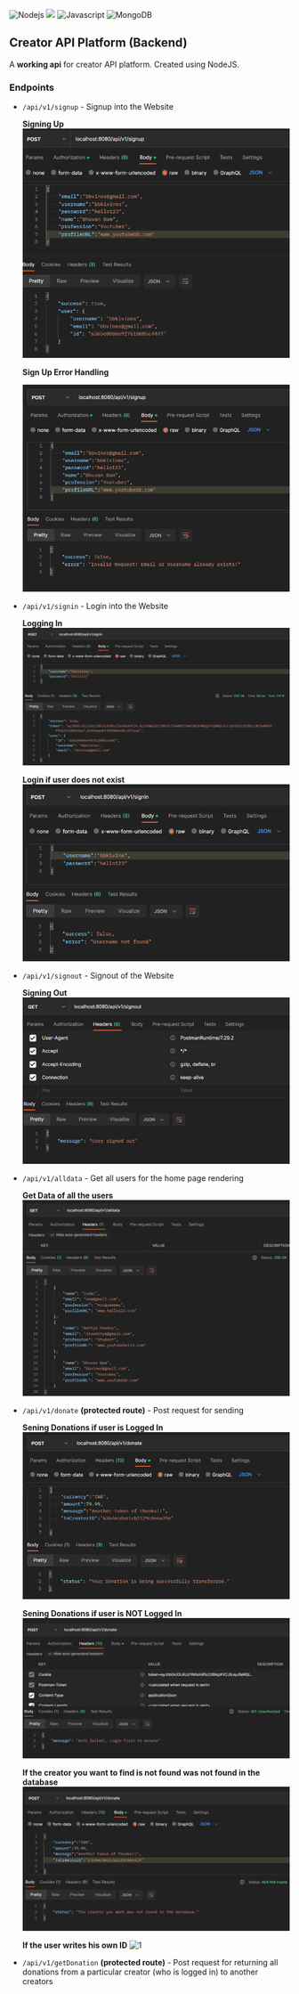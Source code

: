 
<img alt="Nodejs" src="https://img.shields.io/badge/Node.js-339933?style=for-the-badge&logo=nodedotjs&logoColor=white"/> <img src="https://img.shields.io/badge/express.js-%23404d59.svg?style=for-the-badge&logo=express&logoColor=%2361DAFB"> <img alt="Javascript" src="https://img.shields.io/badge/JavaScript-323330?style=for-the-badge&logo=javascript&logoColor=F7DF1E"/> <img alt="MongoDB" src="https://img.shields.io/badge/MongoDB-4EA94B?style=for-the-badge&logo=mongodb&logoColor=white "> 

## Creator API Platform (Backend)

A **working api** for creator API platform. Created using NodeJS.

### Endpoints
* ```/api/v1/signup``` - Signup into the Website
	
    **Signing Up**
    ![1](https://github.com/itsadityap/Creator-Platform-API/blob/main/public/1.png?raw=true)

    **Sign Up Error Handling**

    ![1](https://github.com/itsadityap/Creator-Platform-API/blob/main/public/2.png?raw=true)


* ```/api/v1/signin``` - Login into the Website

    **Logging In**
    ![1](https://github.com/itsadityap/Creator-Platform-API/blob/main/public/3.png?raw=true)

    **Login if user does not exist**
    ![1](https://github.com/itsadityap/Creator-Platform-API/blob/main/public/4.png?raw=true)
* ```/api/v1/signout``` - 
Signout of the Website

    **Signing Out**
    ![1](https://github.com/itsadityap/Creator-Platform-API/blob/main/public/12.png?raw=true)

* ```/api/v1/alldata``` - Get all users for the home page rendering

    **Get Data of all the users**
    ![1](https://github.com/itsadityap/Creator-Platform-API/blob/main/public/8.png?raw=true)

* ```/api/v1/donate``` **(protected route)** - Post request for sending

    **Sening Donations if user is Logged In**
    ![1](https://github.com/itsadityap/Creator-Platform-API/blob/main/public/5.png?raw=true)

    **Sening Donations if user is NOT Logged In**
    ![1](https://github.com/itsadityap/Creator-Platform-API/blob/main/public/6.png?raw=true)

    **If the creator you want to find is not found was not found in the database**
    ![1](https://github.com/itsadityap/Creator-Platform-API/blob/main/public/7.png?raw=true)

    **If the user writes his own ID**
    ![1]()
* ```/api/v1/getDonation``` **(protected route)** - Post request for returning all donations from a particular creator (who is logged in) to another creators
